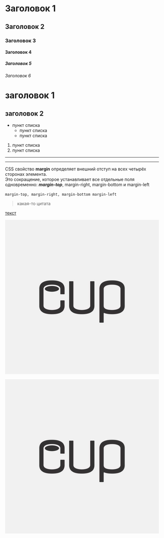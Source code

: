 # Заголовок 1
## Заголовок 2
### Заголовок 3
#### Заголовок 4
##### Заголовок 5
###### Заголовок 6 
заголовок 1
=
заголовок 2
-

* пункт списка
    - пункт списка
    + пункт списка

1. пункт списка
2. пункт списка

***
___

CSS свойство **margin** определяет внешний отступ на всех четырёх сторонах элемента.  
Это сокращение, которое устанавливает все отдельные поля одновременно: ___margin-top___, margin-right, margin-bottom и margin-left


`margin-top,
margin-right,
margin-bottom
margin-left`

>какая-то цитата

[текст](https://stepik.org/lesson/671975/step/4?unit=670214)


![картинка](img/5a049512595b66721fae04ca7083c292.jpg)


[![картинка](img/5a049512595b66721fae04ca7083c292.jpg)](https://stepik.org/lesson/671975/step/4?unit=670214)
